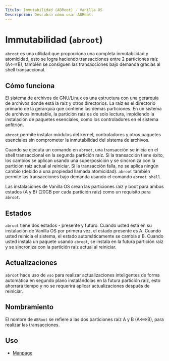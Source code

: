 ```yaml
---
Título: Immutabilidad (ABRoot) - Vanilla OS
Descripción: Descubra cómo usar ABRoot.
---
```


# Immutabilidad (`abroot`)

`abroot` es una utilidad que proporciona una completa inmutabilidad y atomicidad, esto se logra haciendo transacciones entre 2 particiones raíz (A⟺B), también se consiguen las transacciones bajo demanda gracias al shell transaccional. 
## Cómo funciona

El sistema de archivos de GNU/Linux es una estructura con una gerarquía de archivos donde está la raíz y otros directorios.
La raíz es el directorio primario de la gerarquía que contiene las demás particiones.
En un sistema de archivos inmutable, la partición raíz es de solo lectura, impidiendo la instalación de paquetes esenciales, como los controladores en el sistema anfitrión. 

`abroot` permite instalar módulos del kernel, controladores y otros paquetes esenciales sin comprometer la inmutabilidad del sistema de archivos.

Cuando se ejecuta un comando en `abroot`, una transacción se inicia en el shell transaccional en la segunda partición raíz. Si la transacción tiene éxito, los cambios se aplican usando una superposición y se sincroniza con la partición raíz actual al reiniciar. Si la transacción falla, no se aplica ningún cambio (debido a una propiedad llamada atomicidad). `abroot` también permite las transacciones bajo demanda usando el comando `abroot shell`.

Las instalaciones de Vanilla OS crean las particiones raíz y boot para ambos estados (A y B) (20GB por cada partición raíz) como un requisito para `abroot`.

## Estados

`abroot` tiene dos estados - presente y futuro. Cuando usted está en su instalación de Vanilla OS por primera vez, el estado presente es A. Cuando usted reinicia el sistema, el estado automáticamente se cambia a B. Cuando usted instala un paquete usando `abroot`, se instala en la futura partición raíz y se sincroniza con la partición raíz actual al reiniciar.

## Actualizaciones

`abroot` hace uso de `vso` para realizar actualizaciones inteligentes de forma automática en segundo plano instalándolas en la futura partición raíz, esto ahorrará tiempo y no se requerirá aplicar actualizaciones después de reiniciar.

## Nombramiento

El nombre de `ABRoot` se refiere a las dos particiones raíz A y B (A⟺B), para realizar las transacciones. 

## Uso

- [Manpage](/docs/ABRoot/manpage)
